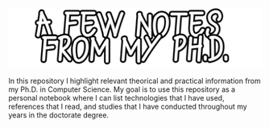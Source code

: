 ![Title](https://github.com/fronchetti/phd/blob/main/readme_title.png?raw=true)

In this repository I highlight relevant theorical and practical information from my Ph.D. in Computer Science. My goal is to use this repository as a personal notebook where I can list technologies that I have used, references that I read, and studies that I have conducted throughout my years in the doctorate degree. 

